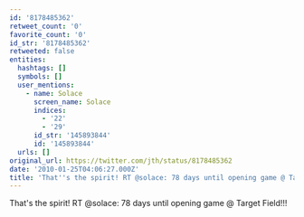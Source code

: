 ```yaml
---
id: '8178485362'
retweet_count: '0'
favorite_count: '0'
id_str: '8178485362'
retweeted: false
entities:
  hashtags: []
  symbols: []
  user_mentions:
    - name: Solace
      screen_name: Solace
      indices:
        - '22'
        - '29'
      id_str: '145893844'
      id: '145893844'
  urls: []
original_url: https://twitter.com/jth/status/8178485362
date: '2010-01-25T04:06:27.000Z'
title: 'That''s the spirit! RT @solace: 78 days until opening game @ Target Field!!!'
---
```


That's the spirit! RT @solace: 78 days until opening game @ Target Field!!!
